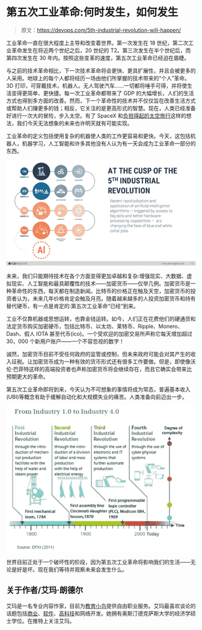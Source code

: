 # 第五次工业革命:何时发生，如何发生

> 原文：<https://devops.com/5th-industrial-revolution-will-happen/>

工业革命一直在很大程度上主导和改变着世界。第一次发生在 18 世纪，第二次工业革命发生在将近两个世纪之后，20 世纪的 T2。第三次发生在半个世纪后，而第四次发生在 30 年内。按照这些变革的速度，第五次工业革命已经迫在眉睫。

与之前的技术革命相比，下一次技术革命将会更快、更具扩展性，并且会被更多的人采用。地球上的每个人都将经历一场由他们所掌握的技术带来的“个人”革命。3D 打印，可穿戴技术，机器人。无人驾驶汽车……一切都将唾手可得，并将使生活变得更简单、更快捷。每一次工业革命都带来了 GDP 的大幅增长，人们的生活方式也得到多方面的改善。然而，下一个革命性的技术并不仅仅旨在改善生活方式或帮助人们赚更多的钱；相反，它关注的是更高形式的智慧。现在，人类已经准备好进行一次大的冒险，步入太空。有了 SpaceX 和[负担得起的太空旅行](http://bigthink.com/the-voice-of-big-think/is-a-fifth-industrial-revolution-in-the-works)这样的想法，我们今天无法想象的未来也许明天就有可能实现。

工业革命的定义包括使用复杂的机器使人类的工作更容易和更快。今天，这包括机器人，机器学习，人工智能和许多其他没有人认为有一天会成为工业革命一部分的东西。

![](img/4c5d0c3d6a96e823f3a666cee19df818.png)

未来，我们只能期待技术在各个方面变得更加卓越和复杂:增强现实、大数据、虚拟现实、人工智能和最具颠覆性的技术——加密货币——仅举几例。加密货币是一种革命性的东西，每天都在制造新闻。比特币的价格正在触及天空，加密货币的投资者认为，未来几年价格肯定会触及月亮。随着越来越多的人投资加密货币和持有替代硬币，有一点是肯定的:第五次工业革命“已经”到来。

工业不仅靠机器或思想运转，也靠金钱运转。如今，人们正在花费他们的硬通货和法定货币购买加密硬币，包括比特币、以太坊、莱特币、Ripple、Monero、Dash、假人 IOTA 甚至代币(ico)。一个受欢迎的加密交易所声称它每天增加超过 30，000 个新用户账户——一个不容忽视的数字！

诚然，加密货币目前不受任何政府的监管或控制，但未来政府可能会对其产生的收入征税。让加密货币成为一种有效的货币形式还有很多工作要做。但是，即使像沃伦·巴菲特这样的高端投资者也声称加密货币将会继续存在，而且它确实会带来比预期更大的革命。

第五次工业革命即将到来，今天认为不可想象的事情将成为常态，普遍基本收入(UBI)等概念有助于缓解自动化和大规模失业的痛苦。人类准备向前迈出一步。

![](img/061eca65ec9910b59e06b18cace560a8.png)

世界目前正处于一个破坏性的阶段，因为第五次工业革命将影响我们的生活——无论是好是坏。现在我们等待并观察未来会发生什么。

## **关于作者/艾玛·朗德尔**

艾玛是一名专业内容作家，目前为[教育小鸟](https://edubirdie.com/)提供自由职业服务。艾玛最喜欢谈论的话题包括[商业](http://bookkeepersblog.com/2017/11/guest-post-2/)、[软件](http://www.quertime.com/article/15-tricks-to-use-ccleaner-effectively/)、[高科技](https://appedreview.com/blog/top-5-tricks-excel-will-make-life-easier/)和网络开发。她拥有奥斯汀德克萨斯大学的经济学硕士学位。在推特上关注艾玛。